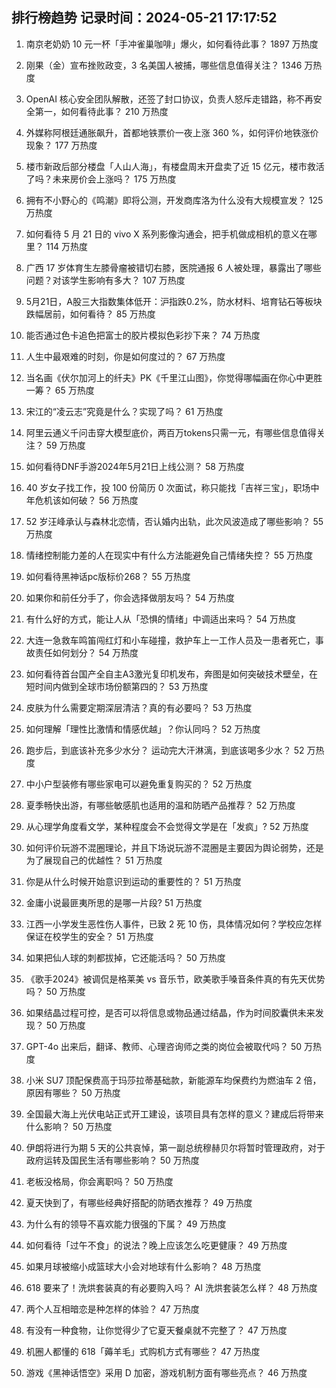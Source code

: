 
## 排行榜趋势 记录时间：2024-05-21 17:17:52
  
  1. 南京老奶奶 10 元一杯「手冲雀巢咖啡」爆火，如何看待此事？ 1897 万热度
    
  2. 刚果（金）宣布挫败政变，3 名美国人被捕，哪些信息值得关注？ 1346 万热度
    
  3. OpenAI 核心安全团队解散，还签了封口协议，负责人怒斥走错路，称不再安全第一，如何看待此事？ 210 万热度
    
  4. 外媒称阿根廷通胀飙升，首都地铁票价一夜上涨 360 %，如何评价地铁涨价现象？ 177 万热度
    
  5. 楼市新政后部分楼盘「人山人海」，有楼盘周末开盘卖了近 15 亿元，楼市救活了吗？未来房价会上涨吗？ 175 万热度
    
  6. 拥有不小野心的《鸣潮》即将公测，开发商库洛为什么没有大规模宣发？ 125 万热度
    
  7. 如何看待 5 月 21 日的 vivo X 系列影像沟通会，把手机做成相机的意义在哪里？ 114 万热度
    
  8. 广西 17 岁体育生左膝骨瘤被错切右膝，医院通报 6 人被处理，暴露出了哪些问题？对该学生影响有多大？ 107 万热度
    
  9. 5月21日，A股三大指数集体低开：沪指跌0.2%，防水材料、培育钻石等板块跌幅居前，如何看待？ 85 万热度
    
  10. 能否通过色卡追色把富士的胶片模拟色彩抄下来？ 74 万热度
    
  11. 人生中最艰难的时刻，你是如何度过的？ 67 万热度
    
  12. 当名画《伏尔加河上的纤夫》PK《千里江山图》，你觉得哪幅画在你心中更胜一筹？ 65 万热度
    
  13. 宋江的“凌云志”究竟是什么？实现了吗？ 61 万热度
    
  14. 阿里云通义千问击穿大模型底价，两百万tokens只需一元，有哪些信息值得关注？ 59 万热度
    
  15. 如何看待DNF手游2024年5月21日上线公测？ 58 万热度
    
  16. 40 岁女子找工作，投 100 份简历 0 次面试，称只能找「吉祥三宝」，职场中年危机该如何破？ 56 万热度
    
  17. 52 岁汪峰承认与森林北恋情，否认婚内出轨，此次风波造成了哪些影响？ 55 万热度
    
  18. 情绪控制能力差的人在现实中有什么方法能避免自己情绪失控？ 55 万热度
    
  19. 如何看待黑神话pc版标价268？ 55 万热度
    
  20. 如果你和前任分手了，你会选择做朋友吗？ 54 万热度
    
  21. 有什么好的方式，能让人从「恐惧的情绪」中调适出来吗？ 54 万热度
    
  22. 大连一急救车鸣笛闯红灯和小车碰撞，救护车上一工作人员及一患者死亡，事故责任如何划分？ 54 万热度
    
  23. 如何看待首台国产全自主A3激光复印机发布，奔图是如何突破技术壁垒，在短时间内做到全球市场份额第四的？ 53 万热度
    
  24. 皮肤为什么需要定期深层清洁？真的有必要吗？ 53 万热度
    
  25. 如何理解「理性比激情和情感优越」？你认同吗？ 52 万热度
    
  26. 跑步后，到底该补充多少水分？ 运动完大汗淋漓，到底该喝多少水？ 52 万热度
    
  27. 中小户型装修有哪些家电可以避免重复购买的？ 52 万热度
    
  28. 夏季畅快出游，有哪些敏感肌也适用的温和防晒产品推荐？ 52 万热度
    
  29. 从心理学角度看文学，某种程度会不会觉得文学是在「发疯」? 52 万热度
    
  30. 如何评价玩游不混圈理论，并且下场说玩游不混圈是主要因为舆论弱势，还是为了展现自己的优越性？ 51 万热度
    
  31. 你是从什么时候开始意识到运动的重要性的？ 51 万热度
    
  32. 金庸小说最匪夷所思的是哪一片段? 51 万热度
    
  33. 江西一小学发生恶性伤人事件，已致 2 死 10 伤，具体情况如何？学校应怎样保证在校学生的安全？ 51 万热度
    
  34. 如果把仙人球的刺都拔掉，它还能活吗？ 50 万热度
    
  35. 《歌手2024》被调侃是格莱美 vs 音乐节，欧美歌手嗓音条件真的有先天优势吗？ 50 万热度
    
  36. 如果结晶过程可控，是否可以将信息或物品通过结晶，作为时间胶囊供未来发现？ 50 万热度
    
  37. GPT-4o 出来后，翻译、教师、心理咨询师之类的岗位会被取代吗？ 50 万热度
    
  38. 小米 SU7 顶配保费高于玛莎拉蒂基础款，新能源车均保费约为燃油车 2 倍，原因有哪些？ 50 万热度
    
  39. 全国最大海上光伏电站正式开工建设，该项目具有怎样的意义？建成后将带来什么影响？ 50 万热度
    
  40. 伊朗将进行为期 5 天的公共哀悼，第一副总统穆赫贝尔将暂时管理政府，对于政府运转及国民生活有哪些影响？ 50 万热度
    
  41. 老板没格局，你会离职吗？ 50 万热度
    
  42. 夏天快到了，有哪些经典好搭配的防晒衣推荐？ 49 万热度
    
  43. 为什么有的领导不喜欢能力很强的下属？ 49 万热度
    
  44. 如何看待「过午不食」的说法？晚上应该怎么吃更健康？ 49 万热度
    
  45. 如果月球被缩小成篮球大小会对地球有什么影响？ 48 万热度
    
  46. 618 要来了！洗烘套装真的有必要购入吗？ AI 洗烘套装怎么样？ 48 万热度
    
  47. 两个人互相暗恋是种怎样的体验？ 47 万热度
    
  48. 有没有一种食物，让你觉得少了它夏天餐桌就不完整了？ 47 万热度
    
  49. 机圈人都懂的 618「薅羊毛」式购机方式有哪些？ 47 万热度
    
  50. 游戏《黑神话悟空》采用 D 加密，游戏机制方面有哪些亮点？ 46 万热度
    